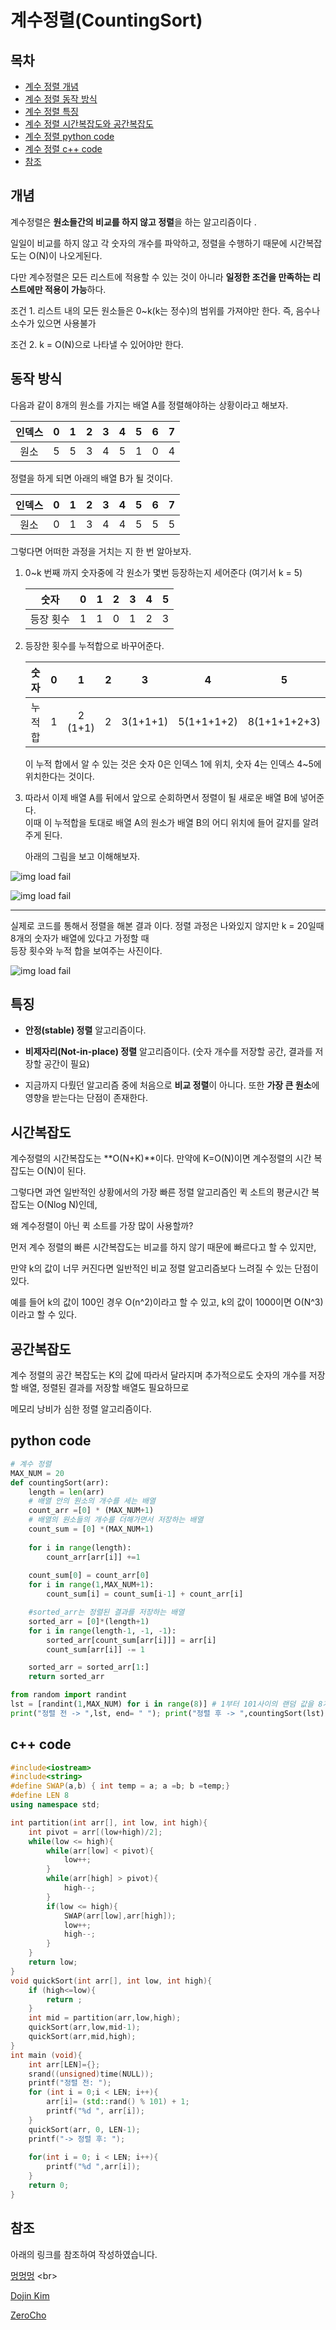 # 계수정렬(CountingSort)

## 목차

- [계수 정렬 개념](#개념)
- [계수 정렬 동작 방식](#동작-방식)
- [계수 정렬 특징](#특징)
- [계수 정렬 시간복잡도와 공간복잡도](#시간복잡도)
- [계수 정렬 python code](#python-code)
- [계수 정렬 c++ code](#c-code)
- [참조](#참조)

## 개념

계수정렬은 **원소들간의 비교를 하지 않고 정렬**을 하는 알고리즘이다 . <br>

일일이 비교를 하지 않고 각 숫자의 개수를 파악하고, 정렬을 수행하기 때문에 시간복잡도는 O(N)이 나오게된다. <br>

다만 계수정렬은 모든 리스트에 적용할 수 있는 것이 아니라 **일정한 조건을 만족하는 리스트에만 적용이 가능**하다. <br>

조건 1. 리스트 내의 모든 원소들은 0~k(k는 정수)의 범위를 가져야만 한다. 즉, 음수나 소수가 있으면 사용불가 <br>

조건 2. k = O(N)으로 나타낼 수 있어야만 한다.



## 동작 방식

다음과 같이 8개의 원소를 가지는 배열 A를 정렬해야하는 상황이라고 해보자.<br>

| 인덱스 |  0   |  1   |  2   |  3   |  4   |  5   |  6   |  7   |
| :----: | :--: | :--: | :--: | :--: | :--: | :--: | :--: | :--: |
|  원소  |  5   |  5   |  3   |  4   |  5   |  1   |  0   |  4   |

정렬을 하게 되면 아래의 배열 B가 될 것이다. <br>

| 인덱스 |  0   |  1   |  2   |  3   |  4   |  5   |  6   |  7   |
| :----: | :--: | :--: | :--: | :--: | :--: | :--: | :--: | :--: |
|  원소  |  0   |  1   |  3   |  4   |  4   |  5   |  5   |  5   |

그렇다면 어떠한 과정을 거치는 지 한 번 알아보자.<br>

1. 0~k 번째 까지 숫자중에 각 원소가 몇번 등장하는지 세어준다 (여기서 k = 5) <br>

   |   숫자    |  0   |  1   |  2   |  3   |  4   |  5   |
   | :-------: | :--: | :--: | :--: | :--: | :--: | :--: |
   | 등장 횟수 |  1   |  1   |  0   |  1   |  2   |  3   |

2. 등장한 횟수를 누적합으로 바꾸어준다.

   |  숫자   |  0   |    1    |  2   |    3     |     4      |      5       |
   | :-----: | :--: | :-----: | :--: | :------: | :--------: | :----------: |
   | 누적 합 |  1   | 2 (1+1) |  2   | 3(1+1+1) | 5(1+1+1+2) | 8(1+1+1+2+3) |

   이 누적 합에서 알 수 있는 것은 숫자 0은 인덱스 1에 위치, 숫자 4는 인덱스 4~5에 위치한다는 것이다.

3. 따라서 이제 배열 A를 뒤에서 앞으로 순회하면서 정렬이 될 새로운 배열 B에 넣어준다. <br>이때 이 누적합을 토대로 배열 A의 원소가 배열 B의 어디 위치에 들어 갈지를 알려주게 된다. <br>

   아래의 그림을 보고 이해해보자.

![img load fail](../images/countingSort1.png)

![img load fail](../images/countingSort2.png)



-----------

실제로 코드를 통해서 정렬을 해본 결과 이다. 정렬 과정은 나와있지 않지만 k = 20일때 8개의 숫자가 배열에 있다고 가정할 때 <br>등장 횟수와 누적 합을 보여주는 사진이다. <br>

![img load fail](../images/countingSort.png)



## 특징

- **안정(stable) 정렬** 알고리즘이다. <br>
- **비제자리(Not-in-place) 정렬** 알고리즘이다. (숫자 개수를 저장할 공간, 결과를 저장할 공간이 필요) <br>

- 지금까지 다뤘던 알고리즘 중에 처음으로 **비교 정렬**이 아니다. 또한 **가장 큰 원소**에 영향을 받는다는 단점이 존재한다. 



## 시간복잡도

계수정렬의 시간복잡도는 **O(N+K)**이다. 만약에 K=O(N)이면 계수정렬의 시간 복잡도는 O(N)이 된다. <br>

그렇다면 과연 일반적인 상황에서의 가장 빠른 정렬 알고리즘인 퀵 소트의 평균시간 복잡도는 O(Nlog N)인데, <br>

왜 계수정렬이 아닌 퀵 소트를 가장 많이 사용할까? <br>

먼저 계수 정렬의 빠른 시간복잡도는 비교를 하지 않기 때문에 빠르다고 할 수 있지만, <br>

만약 k의 값이 너무 커진다면 일반적인 비교 정렬 알고리즘보다 느려질 수 있는 단점이 있다. <br>

예를 들어 k의 값이 100인 경우 O(n^2)이라고 할 수 있고, k의 값이 1000이면 O(N^3)이라고 할 수 있다. <br>



## 공간복잡도

계수 정렬의 공간 복잡도는 K의 값에 따라서 달라지며 추가적으로도 숫자의 개수를 저장할 배열, 정렬된 결과를 저장할 배열도 필요하므로 <br>

메모리 낭비가 심한 정렬 알고리즘이다.



## python code

```python
# 계수 정렬
MAX_NUM = 20
def countingSort(arr):
    length = len(arr)
    # 배열 안의 원소의 개수를 세는 배열
    count_arr =[0] * (MAX_NUM+1)
    # 배열의 원소들의 개수를 더해가면서 저장하는 배열 
    count_sum = [0] *(MAX_NUM+1)
    
    for i in range(length):
        count_arr[arr[i]] +=1
    
    count_sum[0] = count_arr[0]
    for i in range(1,MAX_NUM+1):
        count_sum[i] = count_sum[i-1] + count_arr[i]

    #sorted_arr는 정렬된 결과를 저장하는 배열 
    sorted_arr = [0]*(length+1) 
    for i in range(length-1, -1, -1): 
        sorted_arr[count_sum[arr[i]]] = arr[i] 
        count_sum[arr[i]] -= 1

    sorted_arr = sorted_arr[1:]
    return sorted_arr

from random import randint
lst = [randint(1,MAX_NUM) for i in range(8)] # 1부터 101사이의 랜덤 값을 8개의 list 안에 초기화
print("정렬 전 -> ",lst, end= " "); print("정렬 후 -> ",countingSort(lst))
```



## c++ code

```c++
#include<iostream>
#include<string>
#define SWAP(a,b) { int temp = a; a =b; b =temp;}
#define LEN 8
using namespace std;

int partition(int arr[], int low, int high){
    int pivot = arr[(low+high)/2];
    while(low <= high){
        while(arr[low] < pivot){
            low++;
        }
        while(arr[high] > pivot){
            high--;
        }
        if(low <= high){
            SWAP(arr[low],arr[high]);
            low++;
            high--;
        }
    }
    return low;
}
void quickSort(int arr[], int low, int high){
    if (high<=low){
        return ;
    }
    int mid = partition(arr,low,high);
    quickSort(arr,low,mid-1);
    quickSort(arr,mid,high);
}
int main (void){
    int arr[LEN]={};
    srand((unsigned)time(NULL));
    printf("정렬 전: ");
    for (int i = 0;i < LEN; i++){
        arr[i]= (std::rand() % 101) + 1;
        printf("%d ", arr[i]);
    }
    quickSort(arr, 0, LEN-1);
    printf("-> 정렬 후: ");
    
    for(int i = 0; i < LEN; i++){
        printf("%d ",arr[i]);
    }
    return 0;
}
```



## 참조

아래의 링크를 참조하여 작성하였습니다. <br>

[멍멍멍]([https://bowbowbow.tistory.com/8#%EC%86%8C%EA%B0%9C](https://bowbowbow.tistory.com/8#소개)) <br>

[Dojin Kim](https://dojinkimm.github.io/algorithm/2019/09/22/sort-algorithm-8.html)<br>

[ZeroCho](https://www.zerocho.com/category/Algorithm/post/58006da88475ed00152d6c4b)<br>
